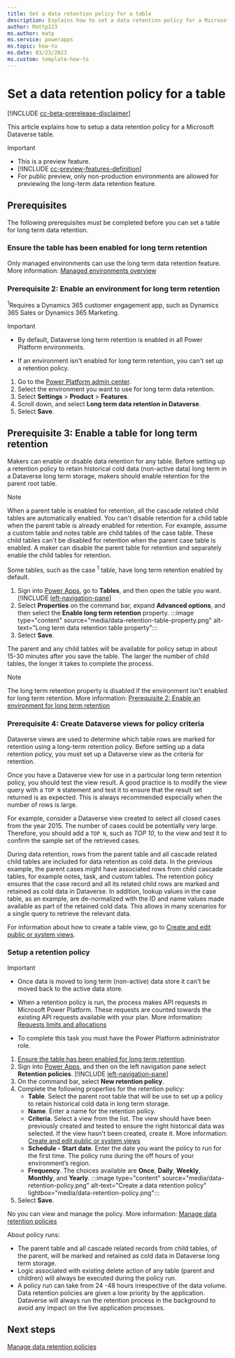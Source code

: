 ```yaml
---
title: Set a data retention policy for a table
description: Explains how to set a data retention policy for a Microsoft Datverse table. 
author: Mattp123
ms.author: matp
ms.service: powerapps
ms.topic: how-to 
ms.date: 03/23/2023
ms.custom: template-how-to
---
```

# Set a data retention policy for a table

[!INCLUDE [cc-beta-prerelease-disclaimer](../../includes/cc-beta-prerelease-disclaimer.md)]

This article explains how to setup a data retention policy for a Microsoft Dataverse table.

> [!IMPORTANT]
> - This is a preview feature.
> - [!INCLUDE [cc-preview-features-definition](../../includes/cc-preview-features-definition.md)]
> - For public preview, only non-production environments are allowed for previewing the long-term data retention feature.

## Prerequisites

The following prerequisites must be completed before you can set a table for long term data retention.

### Ensure the table has been enabled for long term retention

Only managed environments can use the long term data retention feature. More information: [Managed environments overview](/power-platform/admin/managed-environment-overview)

### Prerequisite 2: Enable an environment for long term retention

<sup>1</sup>Requires a Dynamics 365 customer engagement app, such as Dynamics 365 Sales or Dynamics 365 Marketing.

> [!IMPORTANT]
> - By default, Dataverse long term retention is enabled in all Power Platform environments.
>
> - If an environment isn't enabled for long term retention, you can't set up a retention policy.

1. Go to the [Power Platform admin center](https://admin.powerplatform.microsoft.com).
1. Select the environment you want to use for long term data retention.
1. Select **Settings** > **Product** > **Features**.
1. Scroll down, and select **Long term data retention in Dataverse**.
1. Select **Save**.

## Prerequisite 3: Enable a table for long term retention

Makers can enable or disable data retention for any table. Before setting up a retention policy to retain historical cold data (non-active data) long term in a Dataverse long term storage, makers should enable retention for the parent root table.

> [!NOTE]
> When a parent table is enabled for retention, all the cascade related child tables are automatically enabled. You can't disable retention for a child table when the parent table is already enabled for retention. For example, assume a custom table and notes table are child tables of the case table. These child tables can't be disabled for retention when the parent case table is enabled. A maker can disable the parent table for retention and separately enable the child tables for retention.

Some tables, such as the case <sup>1</sup> table, have long term retention enabled by default.

1. Sign into [Power Apps](https://make.powerapps.com/?utm_source=padocs&utm_medium=linkinadoc&utm_campaign=referralsfromdoc), go to **Tables**, and then open the table you want. [!INCLUDE [left-navigation-pane](../../includes/left-navigation-pane.md)]
1. Select **Properties** on the command bar, expand **Advanced options**, and then select the **Enable long term retention** property.
   :::image type="content" source="media/data-retention-table-property.png" alt-text="Long term data retention table property":::
1. Select **Save**.

The parent and any child tables will be available for policy setup in about 15-30 minutes after you save the table. The larger the number of child tables, the longer it  takes to complete the process.

> [!NOTE]
> The long term retention property is disabled if the environment isn't enabled for long term retention. More information: [Prerequisite 2: Enable an environment for long term retention](#prerequisite-2-enable-an-environment-for-long-term-retention)

### Prerequisite 4: Create Dataverse views for policy criteria

Dataverse views are used to determine which table rows are marked for retention using a long-term retention policy. Before setting up a data retention policy, you must set up a Dataverse view as the criteria for retention.

Once you have a Dataverse view for use in a particular long term retention policy, you should test the view result. A good practice is to modify the view query with a `TOP N` statement and test it to ensure that the result set returned is as expected. This is always recommended especially when the number of rows is large. 

For example, consider a Dataverse view created to select all closed cases from the year 2015. The number of cases could be potentially very large. Therefore, you should add a `TOP N`, such as *TOP 10*, to the view and test it to confirm the sample set of the retrieved cases.

During data retention, rows from the parent table and all cascade related child tables are included for data retention as cold data. In the previous example, the parent cases might have associated rows from child cascade tables, for example notes, task, and custom tables. The retention policy ensures that the case record and all its related child rows are marked and retained as cold data in Dataverse. In addition, lookup values in the case table, as an example, are de-normalized with the ID and name values made available as part of the retained cold data. This allows in many scenarios for a single query to retrieve the relevant data.

For information about how to create a table view, go to [Create and edit public or system views](../model-driven-apps/create-or-edit-model-driven-app-view.md).

### Setup a retention policy

> [!IMPORTANT]
> - Once data is moved to long term (non-active) data store it can't be moved back to the active data store.
>
> - When a retention policy is run, the process makes API requests in Microsoft Power Platform. These requests are counted towards the existing API requests available with your plan. More information: [Requests limits and allocations](/power-platform/admin/api-request-limits-allocations)
>
> - To complete this task you must have the Power Platform administrator role.

1. [Ensure the table has been enabled for long term retention](#ensure-the-table-has-been-enabled-for-long-term-retention).
1. Sign into [Power Apps](https://make.powerapps.com/?utm_source=padocs&utm_medium=linkinadoc&utm_campaign=referralsfromdoc), and then on the left navigation pane select **Retention policies**. [!INCLUDE [left-navigation-pane](../../includes/left-navigation-pane.md)]
1. On the command bar, select **New retention policy**.
1. Complete the following properties for the retention policy:
   - **Table**. Select the parent root table that will be use to set up a policy to retain historical cold data in long term storage.
   - **Name**. Enter a name for the retention policy.
   - **Criteria**. Select a view from the list. The view should have been previously created and tested to ensure the right historical data was selected. If the view hasn't been created, create it. More information: [Create and edit public or system views](../model-driven-apps/create-or-edit-model-driven-app-view.md)
   - **Schedule - Start date**. Enter the date you want the policy to run for the first time. The policy runs during the off hours of your environment’s region.
   - **Frequency**. The choices available are **Once**, **Daily**, **Weekly**, **Monthly**, and **Yearly**.
   :::image type="content" source="media/data-retention-policy.png" alt-text="Create a data retention policy" lightbox="media/data-retention-policy.png":::
1. Select **Save**.

No you can view and manage the policy. More information: [Manage data retention policies](data-retention-manage.md)

About policy runs:

- The parent table and all cascade related records from child tables, of the parent, will be marked and retained as cold data in Dataverse long term storage.
- Logic associated with existing delete action of any table (parent and children) will always be executed during the policy run.
- A policy run can take from 24 -48 hours irrespective of the data volume. Data retention policies are given a low priority by the application. Dataverse will always run the retention process in the background to avoid any impact on the live application processes. 

## Next steps

[Manage data retention policies](data-retention-manage.md)